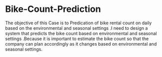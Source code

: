 # Bike-Count-Prediction
The objective of this Case is to Predication of bike rental count on daily based on the environmental and seasonal settings .I need to design a system that predicts the bike count based on environmental and seasonal settings .Because it is important to estimate the bike count so that the company can plan accordingly as it changes based on environmental and seasonal settings.
